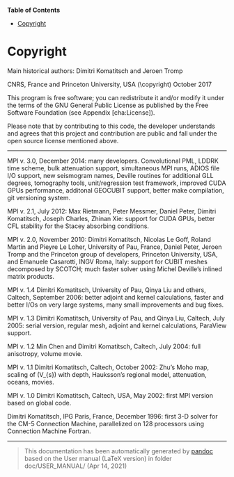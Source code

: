 **Table of Contents**

-   [Copyright](#copyright)

Copyright
=========

Main historical authors: Dimitri Komatitsch and Jeroen Tromp

CNRS, France and Princeton University, USA
\(\copyright\) October 2017

This program is free software; you can redistribute it and/or modify it under the terms of the GNU General Public License as published by the Free Software Foundation (see Appendix [cha:License]).

Please note that by contributing to this code, the developer understands and agrees that this project and contribution are public and fall under the open source license mentioned above.

****

MPI v. 3.0, December 2014: many developers. Convolutional PML, LDDRK time scheme, bulk attenuation support, simultaneous MPI runs, ADIOS file I/O support, new seismogram names, Deville routines for additional GLL degrees, tomography tools, unit/regression test framework, improved CUDA GPUs performance, additonal GEOCUBIT support, better make compilation, git versioning system.

MPI v. 2.1, July 2012: Max Rietmann, Peter Messmer, Daniel Peter, Dimitri Komatitsch, Joseph Charles, Zhinan Xie: support for CUDA GPUs, better CFL stability for the Stacey absorbing conditions.

MPI v. 2.0, November 2010: Dimitri Komatitsch, Nicolas Le Goff, Roland Martin and Pieyre Le Loher, University of Pau, France, Daniel Peter, Jeroen Tromp and the Princeton group of developers, Princeton University, USA, and Emanuele Casarotti, INGV Roma, Italy: support for CUBIT meshes decomposed by SCOTCH; much faster solver using Michel Deville’s inlined matrix products.

MPI v. 1.4 Dimitri Komatitsch, University of Pau, Qinya Liu and others, Caltech, September 2006: better adjoint and kernel calculations, faster and better I/Os on very large systems, many small improvements and bug fixes.

MPI v. 1.3 Dimitri Komatitsch, University of Pau, and Qinya Liu, Caltech, July 2005: serial version, regular mesh, adjoint and kernel calculations, ParaView support.

MPI v. 1.2 Min Chen and Dimitri Komatitsch, Caltech, July 2004: full anisotropy, volume movie.

MPI v. 1.1 Dimitri Komatitsch, Caltech, October 2002: Zhu’s Moho map, scaling of \(V_{s}\) with depth, Hauksson’s regional model, attenuation, oceans, movies.

MPI v. 1.0 Dimitri Komatitsch, Caltech, USA, May 2002: first MPI version based on global code.

Dimitri Komatitsch, IPG Paris, France, December 1996: first 3-D solver for the CM-5 Connection Machine, parallelized on 128 processors using Connection Machine Fortran.

-----
> This documentation has been automatically generated by [pandoc](http://www.pandoc.org)
> based on the User manual (LaTeX version) in folder doc/USER_MANUAL/
> (Apr 14, 2021)

